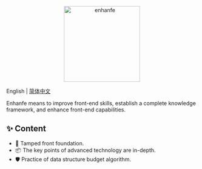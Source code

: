 <p align="center">
  <a href="https://heyimaster.github.io/enhanfe">
    <img alt="enhanfe" src="https://walker-markdown.oss-cn-shenzhen.aliyuncs.com/uPic/enhanfe.png" width="200">
  </a>
</p>

English | [简体中文](./README.md)

Enhanfe means to improve front-end skills, establish a complete knowledge framework, and enhance front-end capabilities.

## ✨ Content

- 🌈 Tamped front foundation.
- 📦 The key points of advanced technology are in-depth.
- 🛡 Practice of data structure budget algorithm.
